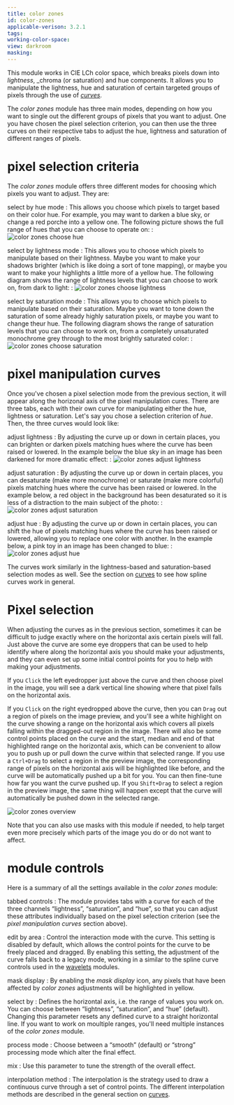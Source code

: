 ```yaml
---
title: color zones
id: color-zones
applicable-verison: 3.2.1
tags: 
working-color-space:  
view: darkroom
masking: 
---
```


This module works in CIE LCh color space, which breaks pixels down into _lightness_, _chroma (or saturation) and hue components. It allows you to manipulate the lightness, hue and saturation of certain targeted groups of pixels through the use of [_curves_](../../darkroom/interacting-with-modules/curves.md).

The _color zones_ module has three main modes, depending on how you want to single out the different groups of pixels that you want to adjust. One you have chosen the pixel selection criterion, you can then use the three curves on their respective tabs to adjust the hue, lightness and saturation of different ranges of pixels.

# pixel selection criteria

The _color zones_ module offers three different modes for choosing which pixels you want to adjust. They are:

select by hue mode
: This allows you choose which pixels to target based on their color hue. For example, you may want to darken a blue sky, or change a red porche into a yellow one. The following picture shows the full range of hues that you can choose to operate on:
: ![color zones choose hue](./color-zones/color-zones-choose-hue.png)

select by lightness mode
: This allows you to choose which pixels to manipulate based on their lightness. Maybe you want to make your shadows brighter (which is like doing a sort of tone mapping), or maybe you want to make your highlights a little more of a yellow hue. The following diagram shows the range of lightness levels that you can choose to work on, from dark to light:
: ![color zones choose lightness](./color-zones/color-zones-choose-lightness.png)

select by saturation mode
: This allows you to choose which pixels to manipulate based on their saturation. Maybe you want to tone down the saturation of some already highly saturation pixels, or maybe you want to change theur hue. The following diagram shows the range of saturation levels that you can choose to work on, from a completely unsaturated monochrome grey through to the most brightly saturated color:
: ![color zones choose saturation](./color-zones/color-zones-choose-saturation.png)

# pixel manipulation curves

Once you've chosen a pixel selection mode from the previous section, it will appear along the horizonal axis of the pixel manipulation cures. There are three tabs, each with their own curve for manipulating either the hue, lightness or saturation. Let's say you chose a selection criterion of _hue_. Then, the three curves would look like:

adjust lightness
: By adjusting the curve up or down in certain places, you can brighten or darken pixels matching hues where the curve has been raised or lowered. In the example below the blue sky in an image has been darkened for more dramatic effect:
: ![color zones adjust lightness](./color-zones/color-zones-adjust-lightness.png)

adjust saturation
: By adjusting the curve up or down in certain places, you can desaturate (make more monochrome) or saturate (make more colorful) pixels matching hues where the curve has been raised or lowered. In the example below, a red object in the background has been desaturated so it is less of a distraction to the main subject of the photo:
: ![color zones adjust saturation](./color-zones/color-zones-adjust-saturation.png)

adjust hue
: By adjusting the curve up or down in certain places, you can shift the hue of pixels matching hues where the curve has been raised or lowered, allowing you to replace one color with another. In the example below, a pink toy in an image has been changed to blue:
: ![color zones adjust hue](./color-zones/color-zones-adjust-hue.png)

The curves work similarly in the lightness-based and saturation-based selection modes as well. See the section on [curves](../../darkroom/interacting-with-modules/curves.md) to see how spline curves work in general.

# Pixel selection

When adjusting the curves as in the previous section, sometimes it can be difficult to judge exactly where on the horizontal axis certain pixels will fall. Just above the curve are some eye droppers that can be used to help identify where along the horizontal axis you should make your adjustments, and they can even set up some initial control points for you to help with making your adjustments.

If you `Click` the left eyedropper just above the curve and then choose pixel in the image, you will see a dark vertical line showing where that pixel falls on the horizontal axis.

If you `Click` on the right eyedropped above the curve, then you can `Drag` out a region of pixels on the image preview, and you'll see a white highlight on the curve showing a range on the horizontal axis which covers all pixels falling within the dragged-out region in the image. There will also be some control points placed on the curve and the start, median and end of that highlighted range on the horizontal axis, which can be convenient to allow you to push up or pull down the curve within that selected range. If you use a `Ctrl+Drag` to select a region in the preview image, the corresponding range of pixels on the horizontal axis will be highlighted like before, and the curve will be automatically pushed up a bit for you. You can then fine-tune how far you want the curve pushed up. If you `Shift+Drag` to select a region in the preview image, the same thing will happen except that the curve will automatically be pushed down  in the selected range.

![color zones overview](./color-zones/color-zones-overview.png)

Note that you can also use masks with this module if needed, to help target even more precisely which parts of the image you do or do not want to affect.

# module controls

Here is a summary of all the settings available in the _color zones_ module:

tabbed controls
: The module provides tabs with a curve for each of the three channels “lightness”, “saturation”, and “hue”, so that you can adjust these attributes individually based on the pixel selection criterion (see the _pixel manipulation curves_ section above).

edit by area
: Control the interaction mode with the curve. This setting is disabled by default, which allows the control points for the curve to be freely placed and dragged. By enabling this setting, the adjustment of the curve falls back to a legacy mode, working in a similar to the spline curve controls used in the [wavelets](../../darkroom/interacting-with-modules/wavelets.md) modules.

mask display
: By enabling the _mask display_ icon, any pixels that have been affected by _color zones_ adjustments will be highlighted in yellow.

select by
: Defines the horizontal axis, i.e. the range of values you work on. You can choose between “lightness”, “saturation”, and “hue” (default). Changing this parameter resets any defined curve to a straight horizontal line. If you want to work on moultiple ranges, you'll need multiple instances of the _color zones_ module.

process mode
: Choose between a “smooth” (default) or “strong” processing mode which alter the final effect.

mix
: Use this parameter to tune the strength of the overall effect.

interpolation method
: The interpolation is the strategy used to draw a continuous curve through a set of control points. The different interpolation methods are described in the general section on [curves](../../darkroom/interacting-with-modules/curves.md).

